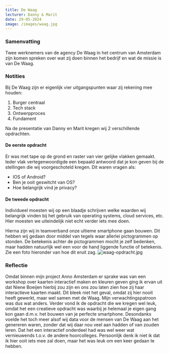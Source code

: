 ```yaml
---
title: De Waag
lecturer: Danny & Marit
date: 29-05-2024
image: /images/waag.jpg
---
```


### Samenvatting

Twee werknemers van de agency De Waag in het centrum van Amsterdam zijn komen spreken over wat zij doen binnen het
bedrijf en wat de missie is van De Waag.

### Notities

Bij De Waag zijn er eigenlijk vier uitgangspunten waar zij rekening mee houden:

1. Burger centraal
2. Tech stack
3. Ontwerpproces
4. Fundament

Na de presentatie van Danny en Marit kregen wij 2 verschillende opdrachten.

#### De eerste opdracht

Er was met tape op de grond en raster van vier gelijke vlakken gemaakt. Ieder vlak vertegenwoordigde een bepaald
antwoord dat je kon geven bij de stellingen die wij voorgeschoteld kregen. Dit waren vragen als:

- IOS of Android?
- Ben je ooit geswitcht van OS?
- Hoe belangrijk vind je privacy?

#### De tweede opdracht

Individueel moesten wij op een blaadje schrijven welke waarden wij belangrijk vinden bij het gebruik van
operating systems, cloud services, etc. Hier moesten we uiteindelijk niet echt verder iets mee doen.

Hierna zijn wij in teamverband onze ultieme smartphone gaan bouwen. Dit hebben wij gedaan door middel van tegels waar
allerlei pictogrammen op stonden. De betekenis achter de pictogrammen mocht je zelf bedenken, maar hadden natuurlijk wel
een voor de hand liggende functie of betekenis. Zie een foto hieronder van hoe dit eruit zag.
![waag-opdracht.jpg](/images/waag-opdracht.jpg)

### Reflectie

Omdat binnen mijn project Anno Amsterdam er sprake was van een workshop over kaarten interactief maken en kleuren geven
ging ik ervan uit dat Niene Boeijen hierbij zou zijn en ons zou laten zien hoe zij haar interactieve kaarten maakt. Dit
bleek niet het geval, omdat zij hier nooit heeft gewerkt, maar wel samen met de Waag. Mijn verwachtingspatroon was dus
wat anders. Verder vond ik de opdracht die we kregen wel leuk, omdat het een creatieve opdracht was waarbij je helemaal
je eigen gang kon gaan d.m.v. het bouwen van je perfecte smartphone. Desondanks voelde het toch meer alsof wij data voor
de mensen van De Waag aan het genereren waren, zonder dat wij daar nou veel aan hadden of van zouden leren. Dat het een
interactief onderdeel had was wel weer wat vernieuwends t.o.v. de andere hoorcolleges. Persoonlijk denk ik niet ik dat
ik hier ooit iets mee zal doen, maar het was leuk om een keer gedaan te hebben. 